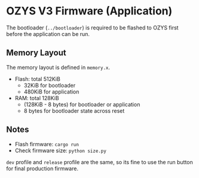 # OZYS V3 Firmware (Application)

The bootloader (`../bootloader`) is required to be flashed to OZYS first before the application can be run.

## Memory Layout

The memory layout is defined in `memory.x`.

- Flash: total 512KiB
  - 32KiB for bootloader
  - 480KiB for application
- RAM: total 128KiB
  - (128KiB - 8 bytes) for bootloader or application
  - 8 bytes for bootloader state across reset

## Notes

- Flash firmware: `cargo run`
- Check firmware size: `python size.py`

`dev` profile and `release` profile are the same, so its fine to use the run button for final production firmware.
